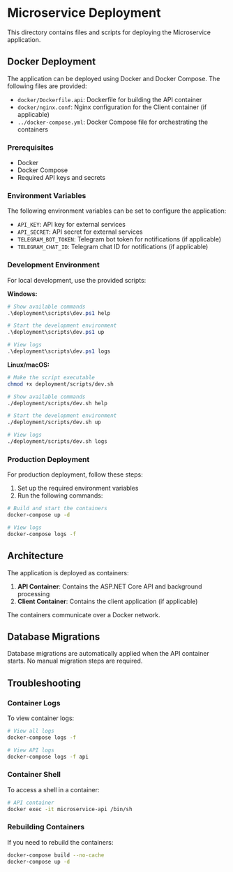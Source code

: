 # Microservice Deployment

This directory contains files and scripts for deploying the Microservice application.

## Docker Deployment

The application can be deployed using Docker and Docker Compose. The following files are provided:

- `docker/Dockerfile.api`: Dockerfile for building the API container
- `docker/nginx.conf`: Nginx configuration for the Client container (if applicable)
- `../docker-compose.yml`: Docker Compose file for orchestrating the containers

### Prerequisites

- Docker
- Docker Compose
- Required API keys and secrets

### Environment Variables

The following environment variables can be set to configure the application:

- `API_KEY`: API key for external services
- `API_SECRET`: API secret for external services
- `TELEGRAM_BOT_TOKEN`: Telegram bot token for notifications (if applicable)
- `TELEGRAM_CHAT_ID`: Telegram chat ID for notifications (if applicable)

### Development Environment

For local development, use the provided scripts:

**Windows:**
```powershell
# Show available commands
.\deployment\scripts\dev.ps1 help

# Start the development environment
.\deployment\scripts\dev.ps1 up

# View logs
.\deployment\scripts\dev.ps1 logs
```

**Linux/macOS:**
```bash
# Make the script executable
chmod +x deployment/scripts/dev.sh

# Show available commands
./deployment/scripts/dev.sh help

# Start the development environment
./deployment/scripts/dev.sh up

# View logs
./deployment/scripts/dev.sh logs
```

### Production Deployment

For production deployment, follow these steps:

1. Set up the required environment variables
2. Run the following commands:

```bash
# Build and start the containers
docker-compose up -d

# View logs
docker-compose logs -f
```

## Architecture

The application is deployed as containers:

1. **API Container**: Contains the ASP.NET Core API and background processing
2. **Client Container**: Contains the client application (if applicable)

The containers communicate over a Docker network.

## Database Migrations

Database migrations are automatically applied when the API container starts. No manual migration steps are required.

## Troubleshooting

### Container Logs

To view container logs:

```bash
# View all logs
docker-compose logs -f

# View API logs
docker-compose logs -f api
```

### Container Shell

To access a shell in a container:

```bash
# API container
docker exec -it microservice-api /bin/sh
```

### Rebuilding Containers

If you need to rebuild the containers:

```bash
docker-compose build --no-cache
docker-compose up -d
```
